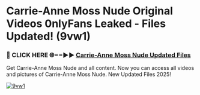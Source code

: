 # Carrie-Anne Moss Nude Original Videos 0nlyFans Leaked - Files Updated! (9vw1)

<h3>🔴 CLICK HERE 🌐==►► <a href="https://tinyurl.com/yc6ubb5a" rel="nofollow">Carrie-Anne Moss Nude Updated Files</a></h3>

Get Carrie-Anne Moss Nude and all content. Now you can access all videos and pictures of Carrie-Anne Moss Nude. New Updated Files 2025!

[![9vw1](https://i.imgur.com/7eu0CRL.gif)](https://tinyurl.com/yc6ubb5a)

